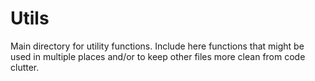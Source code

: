 # Utils

Main directory for utility functions. Include here functions that might be used
in multiple places and/or to keep other files more clean from code clutter.
